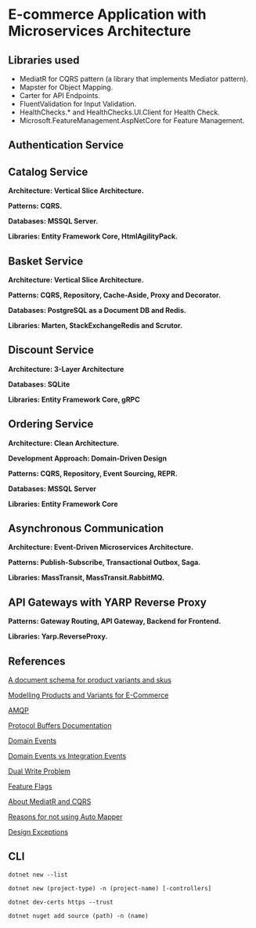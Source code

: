 # E-commerce Application with Microservices Architecture

## Libraries used
- MediatR for CQRS pattern (a library that implements Mediator pattern).
- Mapster for Object Mapping.
- Carter for API Endpoints.
- FluentValidation for Input Validation.
- HealthChecks.* and HealthChecks.UI.Client for Health Check.
- Microsoft.FeatureManagement.AspNetCore for Feature Management.

## Authentication Service



## Catalog Service

**Architecture: Vertical Slice Architecture.**

**Patterns: CQRS.**

**Databases: MSSQL Server.**

**Libraries: Entity Framework Core, HtmlAgilityPack.**

## Basket Service

**Architecture: Vertical Slice Architecture.**

**Patterns: CQRS, Repository, Cache-Aside, Proxy and Decorator.**

**Databases: PostgreSQL as a Document DB and Redis.**

**Libraries: Marten, StackExchangeRedis and Scrutor.**

## Discount Service

**Architecture: 3-Layer Architecture**

**Databases: SQLite**

**Libraries: Entity Framework Core, gRPC**

## Ordering Service

**Architecture: Clean Architecture.**

**Development Approach: Domain-Driven Design**

**Patterns: CQRS, Repository, Event Sourcing, REPR.**

**Databases: MSSQL Server**

**Libraries: Entity Framework Core**

## Asynchronous Communication

**Architecture: Event-Driven Microservices Architecture.**

**Patterns: Publish-Subscribe, Transactional Outbox, Saga.**

**Libraries: MassTransit, MassTransit.RabbitMQ.**

## API Gateways with YARP Reverse Proxy

**Patterns: Gateway Routing, API Gateway, Backend for Frontend.**

**Libraries: Yarp.ReverseProxy.**


## References

[A document schema for product variants and skus](https://www.elastic.co/blog/how-to-create-a-document-schema-for-product-variants-and-skus-for-your-ecommerce-search-experience)

[Modelling Products and Variants for E-Commerce](https://martinbean.dev/blog/2023/01/27/product-variants-laravel/)

[AMQP](https://en.wikipedia.org/wiki/Advanced_Message_Queuing_Protocol)

[Protocol Buffers Documentation](https://protobuf.dev/overview)

[Domain Events](https://learn.microsoft.com/en-us/dotnet/architecture/microservices/microservice-ddd-cqrs-patterns/domain-events-design-implementation)

[Domain Events vs Integration Events](https://devblogs.microsoft.com/cesardelatorre/domain-events-vs-integration-events-in-domain-driven-design-and-microservices-architectures/)

[Dual Write Problem](https://thorben-janssen.com/dual-writes)

[Feature Flags](https://martinfowler.com/articles/feature-toggles.html)

[About MediatR and CQRS](https://cezarypiatek.github.io/post/why-i-dont-use-mediatr-for-cqrs)

[Reasons for not using Auto Mapper](https://cezarypiatek.github.io/post/why-i-dont-use-automapper)

[Design Exceptions](https://cezarypiatek.github.io/post/the-art-of-designing-exceptions)

## CLI

```
dotnet new --list

dotnet new (project-type) -n (project-name) [-controllers]

dotnet dev-certs https --trust

dotnet nuget add source (path) -n (name)
```